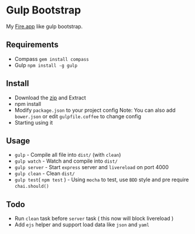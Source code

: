 Gulp Bootstrap
==============

My [Fire.app](http://fireapp.kkbox.com) like gulp bootstrap.

Requirements
---

* Compass
  `gem install compass`
* Gulp
  `npm install -g gulp`

Install
---

* Download the [zip](https://github.com/elct9620/gulp-bootstrap/archive/master.zip) and Extract
* npm install
* Modify `package.json` to your project config
  Note: You can also add `bower.json` or edit `gulpfile.coffee` to change config
* Starting using it

Usage
---

* `gulp` - Compile all file into `dist/` (with `clean`)
* `gulp watch` - Watch and compile into `dist/`
* `gulp server` - Start `express` server and `livereload` on port 4000
* `gulp clean` - Clean `dist/`
* `gulp test`( `npm test` ) - Using `mocha` to test, use `BDD` style and pre require `chai.should()`

Todo
---

* Run `clean` task before `server` task ( this now will block livereload )
* Add `ejs` helper and support load data like `json` and `yaml`

